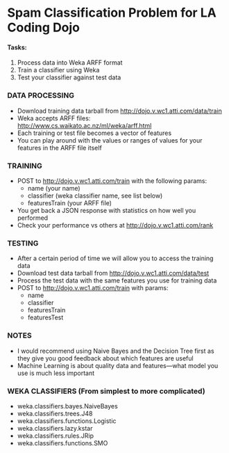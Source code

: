 # Spam Classification Problem for LA Coding Dojo

#### Tasks:
1. Process data into Weka ARFF format
1. Train a classifier using Weka
1. Test your classifier against test data

### DATA PROCESSING
* Download training data tarball from http://dojo.v.wc1.atti.com/data/train
* Weka accepts ARFF files: http://www.cs.waikato.ac.nz/ml/weka/arff.html
* Each training or test file becomes a vector of features
* You can play around with the values or ranges of values for your features in the ARFF file itself

### TRAINING
* POST to http://dojo.v.wc1.atti.com/train with the following params:
  * name (your name)
  * classifier (weka classifier name, see list below)
  * featuresTrain (your ARFF file)
* You get back a JSON response with statistics on how well you performed
* Check your performance vs others at http://dojo.v.wc1.atti.com/rank

### TESTING
* After a certain period of time we will allow you to access the training data
* Download test data tarball from http://dojo.v.wc1.atti.com/data/test
* Process the test data with the same features you use for training data
* POST to http://dojo.v.wc1.atti.com/train with params:
  * name
  * classifier
  * featuresTrain
  * featuresTest

### NOTES
* I would recommend using Naive Bayes and the Decision Tree first as they give you good feedback about which features are useful
* Machine Learning is about quality data and features—what model you use is much less important

### WEKA CLASSIFIERS (From simplest to more complicated)
* weka.classifiers.bayes.NaiveBayes
* weka.classifiers.trees.J48
* weka.classifiers.functions.Logistic
* weka.classifiers.lazy.kstar
* weka.classifiers.rules.JRip
* weka.classifiers.functions.SMO